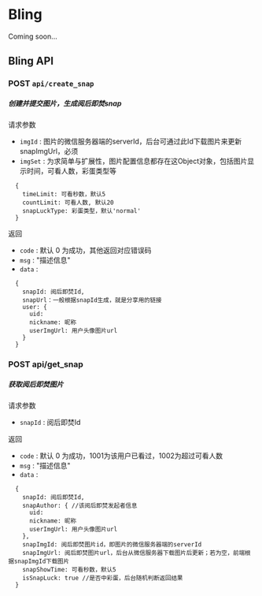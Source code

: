 # Bling
Coming soon...

## Bling API

### POST  `api/create_snap`
##### 创建并提交图片，生成阅后即焚snap
请求参数
  - `imgId` : 图片的微信服务器端的serverId，后台可通过此Id下载图片来更新snapImgUrl，必须
  - `imgSet` : 为求简单与扩展性，图片配置信息都存在这Object对象，包括图片显示时间，可看人数，彩蛋类型等
```
  {
    timeLimit: 可看秒数，默认5
    countLimit: 可看人数, 默认20
    snapLuckType: 彩蛋类型，默认'normal'
  }
```
  
返回
  - `code` : 默认 0 为成功，其他返回对应错误码
  - `msg` : "描述信息"
  - `data` : 
```
  {
    snapId: 阅后即焚Id,
    snapUrl：一般根据snapId生成，就是分享用的链接
    user: {
      uid: 
      nickname: 昵称
      userImgUrl: 用户头像图片url
    }
  }
```
  
### POST api/get_snap
##### 获取阅后即焚图片
  请求参数
  - `snapId` : 阅后即焚Id
  
  返回
  - `code` : 默认 0 为成功，1001为该用户已看过，1002为超过可看人数
  - `msg` : "描述信息"
  - `data` :
```
  {
    snapId: 阅后即焚Id,
    snapAuthor: { //该阅后即焚发起者信息
      uid: 
      nickname: 昵称
      userImgUrl: 用户头像图片url
    },
    snapImgId: 阅后即焚图片id，即图片的微信服务器端的serverId
    snapImgUrl: 阅后即焚图片url，后台从微信服务器下载图片后更新；若为空，前端根据snapImgId下载图片
    snapShowTime: 可看秒数，默认5
    isSnapLuck: true //是否中彩蛋，后台随机判断返回结果
  }
```
